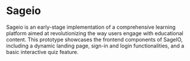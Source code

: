 # Sageio
Sageio is an early-stage implementation of a comprehensive learning platform aimed at revolutionizing the way users engage with educational content. This prototype showcases the frontend components of SageIO, including a dynamic landing page, sign-in and login functionalities, and a basic interactive quiz feature.
